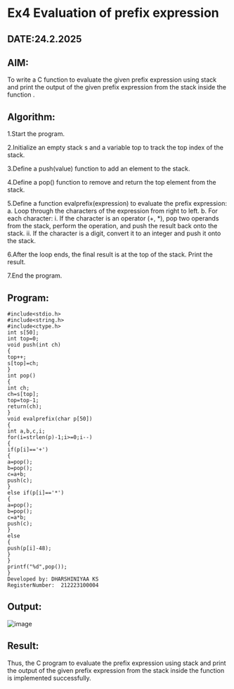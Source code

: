 # Ex4 Evaluation of prefix expression
## DATE:24.2.2025
## AIM:
To write a C function to evaluate the given prefix expression using stack and print the output of the given prefix expression from the stack inside the function . 

## Algorithm:

1.Start the program.

2.Initialize an empty stack s and a variable top to track the top index of the stack.

3.Define a push(value) function to add an element to the stack.

4.Define a pop() function to remove and return the top element from the stack.

5.Define a function evalprefix(expression) to evaluate the prefix expression:
a. Loop through the characters of the expression from right to left.
b. For each character:
i. If the character is an operator (+, *), pop two operands from the stack, perform the operation, and push the result back onto the stack.
ii. If the character is a digit, convert it to an integer and push it onto the stack.

6.After the loop ends, the final result is at the top of the stack. Print the result.

7.End the program.



## Program:
```
#include<stdio.h>
#include<string.h>
#include<ctype.h>
int s[50];
int top=0;
void push(int ch)
{
top++;
s[top]=ch;
}
int pop()
{
int ch;
ch=s[top];
top=top-1;
return(ch);
}
void evalprefix(char p[50])
{
int a,b,c,i;
for(i=strlen(p)-1;i>=0;i--)
{
if(p[i]=='+')
{
a=pop();
b=pop();
c=a+b;
push(c);
}
else if(p[i]=='*')
{
a=pop();
b=pop();
c=a*b;
push(c);
}
else
{
push(p[i]-48);
}
}
printf("%d",pop());
}
Developed by: DHARSHINIYAA KS
RegisterNumber:  212223100004

```

## Output:

![image](https://github.com/user-attachments/assets/a0ab005f-8d30-4540-aa25-49c747051563)


## Result:
Thus, the C program to evaluate the prefix expression using stack and print the output of the given prefix expression from the stack inside the function is implemented successfully.
